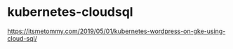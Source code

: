 # kubernetes-cloudsql

https://itsmetommy.com/2019/05/01/kubernetes-wordpress-on-gke-using-cloud-sql/